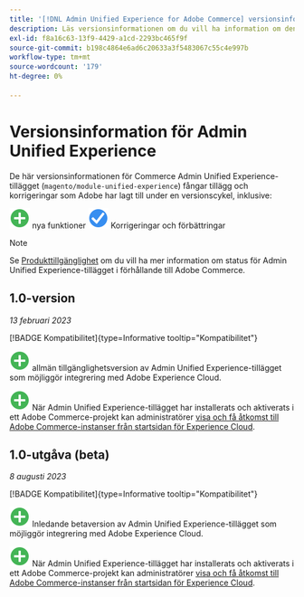 ```yaml
---
title: '[!DNL Admin Unified Experience for Adobe Commerce] versionsinformation'
description: Läs versionsinformationen om du vill ha information om den senaste versionen av tillägget  [!DNL Admin Unified Experience] för Commerce.
exl-id: f8a16c63-13f9-4429-a1cd-2293bc465f9f
source-git-commit: b198c4864e6ad6c20633a3f5483067c55c4e997b
workflow-type: tm+mt
source-wordcount: '179'
ht-degree: 0%

---
```


# Versionsinformation för Admin Unified Experience

De här versionsinformationen för Commerce Admin Unified Experience-tillägget (`magento/module-unified-experience`) fångar tillägg och korrigeringar som Adobe har lagt till under en versionscykel, inklusive:

![Nya](../assets/new.svg) nya funktioner
![ Åtgärdat problem ](../assets/fix.svg) Korrigeringar och förbättringar


>[!NOTE]
>
>Se [Produkttillgänglighet](https://experienceleague.adobe.com/docs/commerce-operations/release/product-availability.html) om du vill ha mer information om status för Admin Unified Experience-tillägget i förhållande till Adobe Commerce.

## 1.0-version

*13 februari 2023*

[!BADGE Kompatibilitet]{type=Informative tooltip="Kompatibilitet"}

![Ny](../assets/new.svg) allmän tillgänglighetsversion av Admin Unified Experience-tillägget som möjliggör integrering med Adobe Experience Cloud.

![Nytt](../assets/new.svg) När Admin Unified Experience-tillägget har installerats och aktiverats i ett Adobe Commerce-projekt kan administratörer [visa och få åtkomst till Adobe Commerce-instanser från startsidan för Experience Cloud](admin-unified-experience-integration-overview.md).


## 1.0-utgåva (beta)

*8 augusti 2023*

[!BADGE Kompatibilitet]{type=Informative tooltip="Kompatibilitet"}

![Nytt](../assets/new.svg) Inledande betaversion av Admin Unified Experience-tillägget som möjliggör integrering med Adobe Experience Cloud.

![Nytt](../assets/new.svg) När Admin Unified Experience-tillägget har installerats och aktiverats i ett Adobe Commerce-projekt kan administratörer [visa och få åtkomst till Adobe Commerce-instanser från startsidan för Experience Cloud](admin-unified-experience-integration-overview.md).
